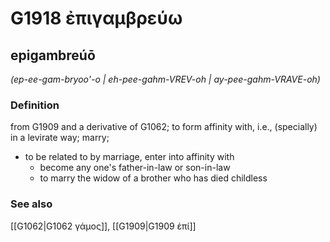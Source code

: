 # G1918 ἐπιγαμβρεύω

## epigambreúō

_(ep-ee-gam-bryoo'-o | eh-pee-gahm-VREV-oh | ay-pee-gahm-VRAVE-oh)_

### Definition

from G1909 and a derivative of G1062; to form affinity with, i.e., (specially) in a levirate way; marry; 

- to be related to by marriage, enter into affinity with
  - become any one's father-in-law or son-in-law
  - to marry the widow of a brother who has died childless

### See also

[[G1062|G1062 γάμος]], [[G1909|G1909 ἐπί]]
